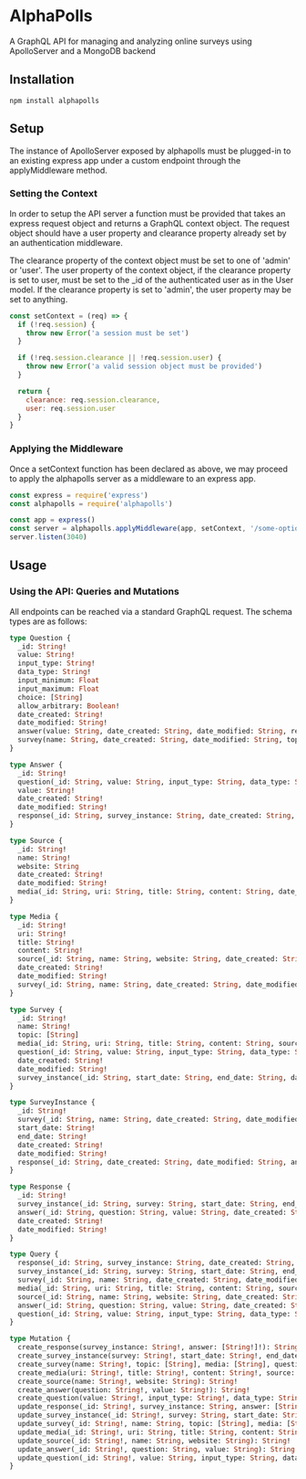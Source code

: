 # AlphaPolls
A GraphQL API for managing and analyzing online surveys using ApolloServer and a MongoDB backend

## Installation

```
npm install alphapolls
```

## Setup
The instance of ApolloServer exposed by alphapolls must be plugged-in to an existing express app under a custom endpoint through the applyMiddleware method.

### Setting the Context
In order to setup the API server a function must be provided that takes an express request object and returns a GraphQL context object. The request object should have a user property and clearance property already set by an authentication middleware.

The clearance property of the context object must be set to one of 'admin' or 'user'. The user property of the context object, if the clearance property is set to user, must be set to the \_id of the authenticated user as in the User model. If the clearance property is set to 'admin', the user property may be set to anything.

```javascript
const setContext = (req) => {
  if (!req.session) {
    throw new Error('a session must be set')
  }

  if (!req.session.clearance || !req.session.user) {
    throw new Error('a valid session object must be provided')
  }

  return {
    clearance: req.session.clearance,
    user: req.session.user
  }
}
```

### Applying the Middleware
Once a setContext function has been declared as above, we may proceed to apply the alphapolls server as a middleware to an express app.

```javascript
const express = require('express')
const alphapolls = require('alphapolls')

const app = express()
const server = alphapolls.applyMiddleware(app, setContext, '/some-optional-custom-endpoint')
server.listen(3040)
```

## Usage

### Using the API: Queries and Mutations

All endpoints can be reached via a standard GraphQL request. The schema types are as follows:

```graphql
type Question {
  _id: String!
  value: String!
  input_type: String!
  data_type: String!
  input_minimum: Float
  input_maximum: Float
  choice: [String]
  allow_arbitrary: Boolean!
  date_created: String!
  date_modified: String!
  answer(value: String, date_created: String, date_modified: String, response: String): [Answer]
  survey(name: String, date_created: String, date_modified: String, topic: [String], media: [String], survey_instance: [String]): [Survey]
}

type Answer {
  _id: String!
  question(_id: String, value: String, input_type: String, data_type: String, input_minimum: Float, input_maximum: Float, allow_arbitrary: Boolean, date_created: String, date_modified: String, choice: String, survey: [String]): [Question!]!
  value: String!
  date_created: String!
  date_modified: String!
  response(_id: String, survey_instance: String, date_created: String, date_modified: String): [Response]
}

type Source {
  _id: String!
  name: String!
  website: String
  date_created: String!
  date_modified: String!
  media(_id: String, uri: String, title: String, content: String, date_created: String, date_modified: String, survey: [String]): [Media]
}

type Media {
  _id: String!
  uri: String!
  title: String!
  content: String!
  source(_id: String, name: String, website: String, date_created: String, date_modified: String): [Source!]!
  date_created: String!
  date_modified: String!
  survey(_id: String, name: String, date_created: String, date_modified: String, topic: [String], question: [String], survey_instance: [String]): [Survey]
}

type Survey {
  _id: String!
  name: String!
  topic: [String]
  media(_id: String, uri: String, title: String, content: String, source: String, date_created: String, date_modified: String): [Media]
  question(_id: String, value: String, input_type: String, data_type: String, input_minimum: Float, input_maximum: Float, allow_arbitrary: Boolean, date_created: String, date_modified: String, choice: String, answer: [String]): [Question!]!
  date_created: String!
  date_modified: String!
  survey_instance(_id: String, start_date: String, end_date: String, date_created: String, date_modified: String, response: [String]): [SurveyInstance]
}

type SurveyInstance {
  _id: String!
  survey(_id: String, name: String, date_created: String, date_modified: String, topic: [String], media: [String], question: [String]): [Survey!]!
  start_date: String!
  end_date: String!
  date_created: String!
  date_modified: String!
  response(_id: String, date_created: String, date_modified: String, answer: [String]): [Response]
}

type Response {
  _id: String!
  survey_instance(_id: String, survey: String, start_date: String, end_date: String, date_created: String, date_modified: String): [SurveyInstance!]!
  answer(_id: String, question: String, value: String, date_created: String, date_modified: String): [Answer!]!
  date_created: String!
  date_modified: String!
}

type Query {
  response(_id: String, survey_instance: String, date_created: String, date_modified: String, answer: [String]): [Response]
  survey_instance(_id: String, survey: String, start_date: String, end_date: String, date_created: String, date_modified: String, response: [String]): [SurveyInstance]
  survey(_id: String, name: String, date_created: String, date_modified: String, topic: [String], media: [String], question: [String], survey_instance: [String]): [Survey]
  media(_id: String, uri: String, title: String, content: String, source: String, date_created: String, date_modified: String, survey: [String]): [Media]
  source(_id: String, name: String, website: String, date_created: String, date_modified: String, media: [String]): [Source]
  answer(_id: String, question: String, value: String, date_created: String, date_modified: String, response: String): [Answer]
  question(_id: String, value: String, input_type: String, data_type: String, input_minimum: Float, input_maximum: Float, allow_arbitrary: Boolean, date_created: String, date_modified: String, choice: [String], answer: [String], survey: [String]): [Question]
}

type Mutation {
  create_response(survey_instance: String!, answer: [String!]!): String!
  create_survey_instance(survey: String!, start_date: String!, end_date: String!): String!
  create_survey(name: String!, topic: [String], media: [String], question: [String!]!): String!
  create_media(uri: String!, title: String!, content: String!, source: String!): String!
  create_source(name: String!, website: String): String!
  create_answer(question: String!, value: String!): String!
  create_question(value: String!, input_type: String!, data_type: String!, input_minimum: Float, input_maximum: Float, allow_arbitrary: Boolean, choice: [String]): String!
  update_response(_id: String!, survey_instance: String, answer: [String]): String!
  update_survey_instance(_id: String!, survey: String, start_date: String, end_date: String): String!
  update_survey(_id: String!, name: String, topic: [String], media: [String], question: [String]): String!
  update_media(_id: String!, uri: String, title: String, content: String, source: String): String!
  update_source(_id: String!, name: String, website: String): String!
  update_answer(_id: String!, question: String, value: String): String!
  update_question(_id: String!, value: String, input_type: String, data_type: String, input_minimum: Float, input_maximum: Float, allow_arbitrary: Boolean, choice: [String]): String!
}
```
